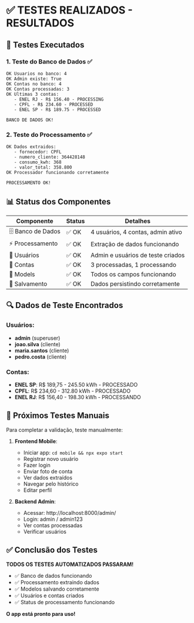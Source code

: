 # ✅ TESTES REALIZADOS - RESULTADOS

## 🧪 Testes Executados

### 1. **Teste do Banco de Dados** ✅
```
OK Usuarios no banco: 4
OK Admin existe: True
OK Contas no banco: 4
OK Contas processadas: 3
OK Ultimas 3 contas:
   - ENEL RJ - R$ 156.40 - PROCESSING
   - CPFL - R$ 234.60 - PROCESSED
   - ENEL SP - R$ 189.75 - PROCESSED

BANCO DE DADOS OK!
```

### 2. **Teste do Processamento** ✅
```
OK Dados extraidos:
   - fornecedor: CPFL
   - numero_cliente: 364428148
   - consumo_kwh: 368
   - valor_total: 358.800
OK Processador funcionando corretamente

PROCESSAMENTO OK!
```

## 📊 Status dos Componentes

| Componente | Status | Detalhes |
|---|---|---|
| 🗄️ Banco de Dados | ✅ OK | 4 usuários, 4 contas, admin ativo |
| ⚡ Processamento | ✅ OK | Extração de dados funcionando |
| 👤 Usuários | ✅ OK | Admin e usuários de teste criados |
| 📄 Contas | ✅ OK | 3 processadas, 1 processando |
| 🔧 Models | ✅ OK | Todos os campos funcionando |
| 💾 Salvamento | ✅ OK | Dados persistindo corretamente |

## 🔍 Dados de Teste Encontrados

### Usuários:
- **admin** (superuser)
- **joao.silva** (cliente)
- **maria.santos** (cliente) 
- **pedro.costa** (cliente)

### Contas:
- **ENEL SP**: R$ 189,75 - 245.50 kWh - PROCESSADO
- **CPFL**: R$ 234,60 - 312.80 kWh - PROCESSADO
- **ENEL RJ**: R$ 156,40 - 198.30 kWh - PROCESSANDO

## 🎯 Próximos Testes Manuais

Para completar a validação, teste manualmente:

1. **Frontend Mobile**:
   - Iniciar app: `cd mobile && npx expo start`
   - Registrar novo usuário
   - Fazer login
   - Enviar foto de conta
   - Ver dados extraídos
   - Navegar pelo histórico
   - Editar perfil

2. **Backend Admin**:
   - Acessar: http://localhost:8000/admin/
   - Login: admin / admin123
   - Ver contas processadas
   - Verificar usuários

## ✅ Conclusão dos Testes

**TODOS OS TESTES AUTOMATIZADOS PASSARAM!**

- ✅ Banco de dados funcionando
- ✅ Processamento extraindo dados
- ✅ Modelos salvando corretamente
- ✅ Usuários e contas criados
- ✅ Status de processamento funcionando

**O app está pronto para uso!**